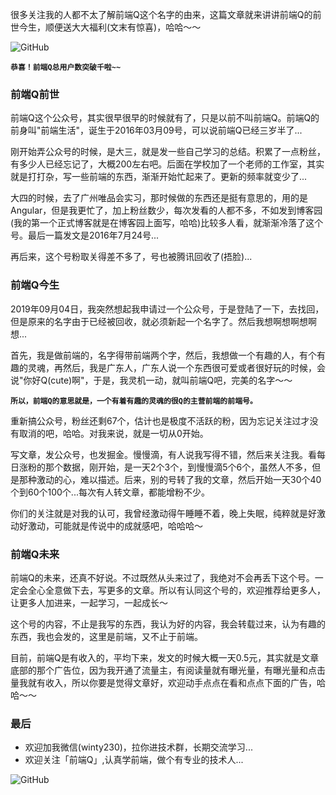 很多关注我的人都不太了解前端Q这个名字的由来，这篇文章就来讲讲前端Q的前世今生，顺便送大大福利(文末有惊喜)，哈哈～～

![GitHub](https://raw.githubusercontent.com/LuckyWinty/blog/master/images/gzh/count.png)

**`恭喜！前端Q总用户数突破千啦~~`**

### 前端Q前世

前端Q这个公众号，其实很早很早的时候就有了，只是以前不叫前端Q。前端Q的前身叫"前端生活"，诞生于2016年03月09号，可以说前端Q已经三岁半了...

刚开始弄公众号的时候，是大三，就是发一些自己学习的总结。积累了一点粉丝，有多少人已经忘记了，大概200左右吧。后面在学校加了一个老师的工作室，其实就是打打杂，写一些前端的东西，渐渐开始忙起来了。更新的频率就变少了...

大四的时候，去了广州唯品会实习，那时候做的东西还是挺有意思的，用的是Angular，但是我更忙了，加上粉丝数少，每次发看的人都不多，不如发到博客园(我的第一个正式博客就是在博客园上面写，哈哈)比较多人看，就渐渐冷落了这个号。最后一篇发文是2016年7月24号...

再后来，这个号粉取关得差不多了，号也被腾讯回收了(捂脸)...

### 前端Q今生


2019年09月04日，我突然想起我申请过一个公众号，于是登陆了一下，去找回，但是原来的名字由于已经被回收，就必须新起一个名字了。然后我想啊想啊想啊想...

首先，我是做前端的，名字得带前端两个字，然后，我想做一个有趣的人，有个有趣的灵魂，再然后，我是广东人，广东人说一个东西很可爱或者很好玩的时候，会说"你好Q(cute)啊"，于是，我灵机一动，就叫前端Q吧，完美的名字～～

**`所以，前端Q的意思就是，一个有着有趣的灵魂的很Q的主营前端的前端号。`**


重新搞公众号，粉丝还剩67个，估计也是极度不活跃的粉，因为忘记关注过才没有取消的吧，哈哈。对我来说，就是一切从0开始。

写文章，发公众号，也发掘金。慢慢滴，有人说我写得不错，然后来关注我。看每日涨粉的那个数据，刚开始，是一天2个3个，到慢慢滴5个6个，虽然人不多，但是那种激动的心，难以描述。后来，别的号转了我的文章，然后开始一天30个40个到60个100个...每次有人转文章，都能增粉不少。

你们的关注就是对我的认可，我曾经激动得午睡睡不着，晚上失眠，纯粹就是好激动好激动，可能就是传说中的成就感吧，哈哈哈～

### 前端Q未来

前端Q的未来，还真不好说。不过既然从头来过了，我绝对不会再丢下这个号。一定会全心全意做下去，写更多的文章。所以有认同这个号的，欢迎推荐给更多人，让更多人加进来，一起学习，一起成长～

这个号的内容，不止是我写的东西，我认为好的内容，我会转载过来，认为有趣的东西，我也会发的，这里是前端，又不止于前端。

目前，前端Q是有收入的，平均下来，发文的时候大概一天0.5元，其实就是文章底部的那个广告位，因为我开通了流量主，有阅读量就有曝光量，有曝光量和点击量我就有收入，所以你要是觉得文章好，欢迎动手点点在看和点点下面的广告，哈哈～～


### 最后
+ 欢迎加我微信(winty230)，拉你进技术群，长期交流学习...
+ 欢迎关注「前端Q」,认真学前端，做个有专业的技术人...

![GitHub](https://raw.githubusercontent.com/LuckyWinty/blog/master/images/qrcode/%E4%BA%8C%E7%BB%B4%E7%A0%81%E7%BE%8E%E5%8C%96%202.png)